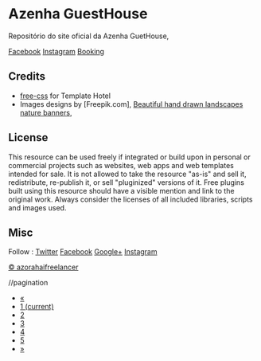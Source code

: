 # Azenha GuestHouse

Repositório do site oficial da Azenha GuetHouse,

[Facebook](https://) [Instagram](https://) [Booking](https://)

## Credits

- [free-css](http://anime-js.com/) for Template Hotel
- Images designs by [Freepik.com], [Beautiful hand drawn landscapes nature banners](http://www.freepik.com/free-vector/beautiful-hand-drawn-landscapes-nature-banners_844536.htm),

## License

This resource can be used freely if integrated or build upon in personal or commercial projects such as websites, web apps and web templates intended for sale. It is not allowed to take the resource "as-is" and sell it, redistribute, re-publish it, or sell "pluginized" versions of it. Free plugins built using this resource should have a visible mention and link to the original work. Always consider the licenses of all included libraries, scripts and images used.

## Misc

Follow : [Twitter](http://) [Facebook](http://) [Google+](https://) [Instagram](https://)

[© azorahaifreelancer](http://)

//pagination
<div class="text-center">
<ul class="pagination">
<li class="disabled"><a href="#">«</a></li>
<li class="active"><a href="#">1 <span class="sr-only">(current)</span></a></li>
<li><a href="#">2</a></li>
<li><a href="#">3</a></li>
<li><a href="#">4</a></li>
<li><a href="#">5</a></li>
<li><a href="#">»</a></li>
</ul>
</div>
